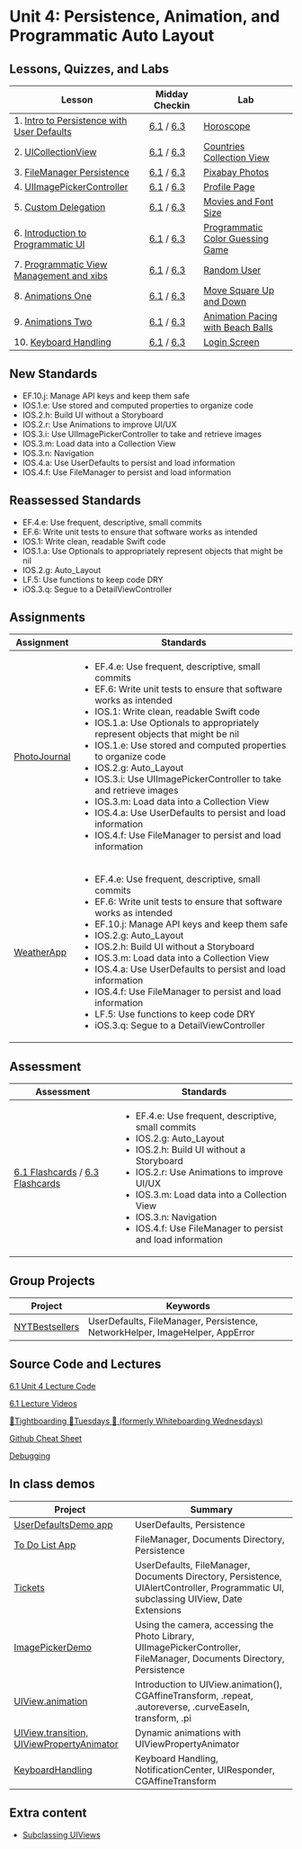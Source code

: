 
# Unit 4: Persistence, Animation, and Programmatic Auto Layout

## Lessons, Quizzes, and Labs

| Lesson | Midday Checkin | Lab |
| --- | --- | --- |
| 1. [Intro to Persistence with User Defaults](./intro-to-persistence-with-userdefaults/README.md) | [6.1](https://canvas.instructure.com/courses/1605734/quizzes/4315434) / [6.3](https://canvas.instructure.com/courses/1705726/quizzes/4505374) | [Horoscope](https://github.com/joinpursuit/Pursuit-Core-iOS-UserDefaults-Lab/blob/master/README.md) |
| 2. [UICollectionView](./uicollectionview/README.md) | [6.1](https://canvas.instructure.com/courses/1605734/quizzes/4325338) / [6.3](https://canvas.instructure.com/courses/1705726/quizzes/4493738) | [Countries Collection View](https://github.com/joinpursuit/Pursuit-Core-iOS-Collection-View-Lab/blob/master/README.md) |
| 3. [FileManager Persistence](./filemanager-persistence/README.md) | [6.1](https://canvas.instructure.com/courses/1605734/assignments/12700503) / [6.3](https://canvas.instructure.com/courses/1705726/quizzes/4493746) | [Pixabay Photos](https://github.com/joinpursuit/Pursuit-Core-Persistence-Lab/blob/master/README.md) |
| 4. [UIImagePickerController](./uiimagepickercontroller/README.md) | [6.1](https://canvas.instructure.com/courses/1605734/assignments/12707719) / [6.3](https://canvas.instructure.com/courses/1705726/quizzes/4493739) | [Profile Page](https://github.com/joinpursuit/Pursuit-Core-iOS-ImagePicker-Lab/blob/master/README.md) |
| 5. [Custom Delegation](./custom-delegation/README.md) | [6.1](https://canvas.instructure.com/courses/1605734/assignments/12749905) / [6.3](https://canvas.instructure.com/courses/1705726/quizzes/4493747) | [Movies and Font Size](https://github.com/joinpursuit/Pursuit-Core-MVC-Delegation-Review-Lab) |
| 6. [Introduction to Programmatic UI](./introduction-to-programmatic-ui/README.md) | [6.1](https://canvas.instructure.com/courses/1605734/assignments/12772300) / [6.3](https://canvas.instructure.com/courses/1705726/quizzes/4493742) | [Programmatic Color Guessing Game](https://github.com/joinpursuit/Pursuit-Core-iOS-Programmatic-UI-Lab/blob/master/README.md) |
| 7. [Programmatic View Management and xibs](https://github.com/joinpursuit/Pursuit-Core-iOS/tree/master/persistence-animation-autolayout/custom-cells-programmatic-ui) | [6.1](https://canvas.instructure.com/courses/1605734/assignments/12783776) / [6.3](https://canvas.instructure.com/courses/1705726/quizzes/4493745) | [Random User](https://github.com/joinpursuit/Pursuit-Core-iOS-CustomCells-Lab) |
| 8. [Animations One](./animations/README.md) | [6.1](https://canvas.instructure.com/courses/1605734/quizzes/4378507) / [6.3](https://canvas.instructure.com/courses/1705726/quizzes/4493744) | [Move Square Up and Down](https://github.com/joinpursuit/Pursuit-Core-iOS-Animations-Lab) |
| 9. [Animations Two](https://github.com/joinpursuit/Pursuit-Core-iOS/blob/master/persistence-animation-autolayout/animation-continued/README.md) | [6.1](https://canvas.instructure.com/courses/1605734/assignments/12820405) / [6.3](https://canvas.instructure.com/courses/1705726/quizzes/4493740) | [Animation Pacing with Beach Balls](https://github.com/joinpursuit/Pursuit-Core-iOS-Animations-Lab-Two/blob/master/README.md) |
| 10. [Keyboard Handling](./keyboard-handling/README.md) | [6.1](https://canvas.instructure.com/courses/1605734/assignments/12832903) / [6.3](https://canvas.instructure.com/courses/1705726/quizzes/4493741) | [Login Screen](https://github.com/joinpursuit/Pursuit-Core-iOS-Keyboard-Handling-Lab/blob/master/README.md) |

## New Standards

<ul><li>EF.10.j: Manage API keys and keep them safe</li><li>IOS.1.e: Use stored and computed properties to organize code</li><li>IOS.2.h: Build UI without a Storyboard</li><li>IOS.2.r: Use Animations to improve UI/UX</li><li>IOS.3.i: Use UIImagePickerController to take and retrieve images</li><li>IOS.3.m: Load data into a Collection View</li><li>IOS.3.n: Navigation</li><li>IOS.4.a: Use UserDefaults to persist and load information</li><li>IOS.4.f: Use FileManager to persist and load information</li></ul>

## Reassessed Standards

<ul><li>EF.4.e: Use frequent, descriptive, small commits</li><li>EF.6: Write unit tests to ensure that software works as intended</li><li>IOS.1: Write clean, readable Swift code</li><li>IOS.1.a: Use Optionals to appropriately represent objects that might be nil</li><li>IOS.2.g: Auto_Layout</li><li>LF.5: Use functions to keep code DRY</li><li>iOS.3.q: Segue to a DetailViewController</li></ul>

## Assignments

| Assignment | Standards |
|---|---|
| [PhotoJournal](https://github.com/joinpursuit/Pursuit-Core-iOS-PhotoJournal-Assignment) | <ul><li>EF.4.e: Use frequent, descriptive, small commits</li><li>EF.6: Write unit tests to ensure that software works as intended</li><li>IOS.1: Write clean, readable Swift code</li><li>IOS.1.a: Use Optionals to appropriately represent objects that might be nil</li><li>IOS.1.e: Use stored and computed properties to organize code</li><li>IOS.2.g: Auto_Layout</li><li>IOS.3.i: Use UIImagePickerController to take and retrieve images</li><li>IOS.3.m: Load data into a Collection View</li><li>IOS.4.a: Use UserDefaults to persist and load information</li><li>IOS.4.f: Use FileManager to persist and load information</li></ul> |
| [WeatherApp](https://github.com/joinpursuit/Pursuit-Core-iOS-WeatherApp) | <ul><li>EF.4.e: Use frequent, descriptive, small commits</li><li>EF.6: Write unit tests to ensure that software works as intended</li><li>EF.10.j: Manage API keys and keep them safe</li><li>IOS.2.g: Auto_Layout</li><li>IOS.2.h: Build UI without a Storyboard</li><li>IOS.3.m: Load data into a Collection View</li><li>IOS.4.a: Use UserDefaults to persist and load information</li><li>IOS.4.f: Use FileManager to persist and load information</li><li>LF.5: Use functions to keep code DRY</li><li>iOS.3.q: Segue to a DetailViewController</li></ul> |

## Assessment

| Assessment | Standards |
| --- | --- |
| [6.1 Flashcards](https://canvas.instructure.com/courses/1605734/assignments/12856040) / [6.3 Flashcards](https://canvas.instructure.com/courses/1705726/assignments/13245301) | <ul><li>EF.4.e: Use frequent, descriptive, small commits</li><li>IOS.2.g: Auto_Layout</li><li>IOS.2.h: Build UI without a Storyboard</li><li>IOS.2.r: Use Animations to improve UI/UX</li><li>IOS.3.m: Load data into a Collection View</li><li>IOS.3.n: Navigation</li><li>IOS.4.f: Use FileManager to persist and load information</li></ul> |

## Group Projects

| Project | Keywords |
| ---     |   ---    |
| [NYTBestsellers](https://github.com/joinpursuit/Pursuit-Core-iOS-New-York-Times-Bestsellers) | UserDefaults, FileManager, Persistence, NetworkHelper, ImageHelper, AppError |


## Source Code and Lectures

[6.1 Unit 4 Lecture Code](./lecture-files)

[6.1 Lecture Videos](https://www.youtube.com/playlist?list=PLlWXR75xZG_et4YYy0b_ClM7Ma-F0xiIF)

[🤙Tightboarding 🤙Tuesdays 🤙 (formerly Whiteboarding Wednesdays)](https://github.com/davidlawrencer/whiteboarding-wednesdays)

[Github Cheat Sheet](https://github.com/davidlawrencer/github-cheat-sheet)

[Debugging](./debugging/README.md)

## In class demos

| Project | Summary |
|---|---|
| [UserDefaultsDemo app](https://github.com/joinpursuit/Pursuit-Core-iOS-UserDefaults-Demo) | UserDefaults, Persistence |
| [To Do List App](https://github.com/joinpursuit/Pursuit-Core-iOS-To-Do-List) | FileManager, Documents Directory, Persistence |
| [Tickets](https://github.com/joinpursuit/Pursuit-Core-iOS-Tickets) | UserDefaults, FileManager, Documents Directory, Persistence, UIAlertController, Programmatic UI, subclassing UIView, Date Extensions |
| [ImagePickerDemo](https://github.com/joinpursuit/Pursuit-Core-iOS-ImagePickerDemo) | Using the camera, accessing the Photo Library, UIImagePickerController, FileManager, Documents Directory, Persistence |
| [UIView.animation](https://github.com/joinpursuit/Pursuit-Core-iOS-UIView-Animations-Intro) | Introduction to UIView.animation(), CGAffineTransform, .repeat, .autoreverse, .curveEaseIn, transform, .pi |
| [UIView.transition, UIViewPropertyAnimator](https://github.com/joinpursuit/Pursuit-Core-iOS-UIView-Animations-Continued) | Dynamic animations with UIViewPropertyAnimator |
| [KeyboardHandling](https://github.com/joinpursuit/Pursuit-Core-iOS-Keyboard-Handling) | Keyboard Handling, NotificationCenter, UIResponder, CGAffineTransform |

## Extra content

- [Subclassing UIViews](./subclassing-uiviews/README.md)
